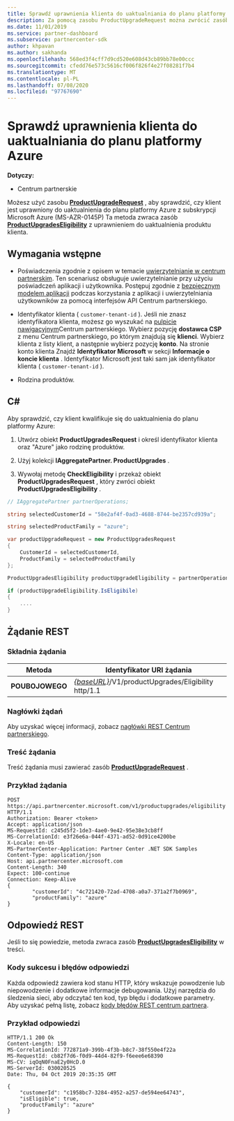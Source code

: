 ```yaml
---
title: Sprawdź uprawnienia klienta do uaktualniania do planu platformy Azure
description: Za pomocą zasobu ProductUpgradeRequest można zwrócić zasób ProductUpgradesEligibility w celu ustalenia, czy klient ma uprawnienia do uaktualnienia z subskrypcji Microsoft Azure (MS-AZR-0145P) do planu platformy Azure.
ms.date: 11/01/2019
ms.service: partner-dashboard
ms.subservice: partnercenter-sdk
author: khpavan
ms.author: sakhanda
ms.openlocfilehash: 568ed3f4cff7d9cd520e608d43cb89bb78e00ccc
ms.sourcegitcommit: cfedd76e573c5616cf006f826f4e27f08281f7b4
ms.translationtype: MT
ms.contentlocale: pl-PL
ms.lasthandoff: 07/08/2020
ms.locfileid: "97767690"
---
```

# <a name="check-a-customers-eligibility-for-upgrading-to-an-azure-plan"></a>Sprawdź uprawnienia klienta do uaktualniania do planu platformy Azure

**Dotyczy:**

- Centrum partnerskie

Możesz użyć zasobu [**ProductUpgradeRequest**](product-upgrade-resources.md#productupgraderequest) , aby sprawdzić, czy klient jest uprawniony do uaktualnienia do planu platformy Azure z subskrypcji Microsoft Azure (MS-AZR-0145P) Ta metoda zwraca zasób [**ProductUpgradesEligibility**](product-upgrade-resources.md#productupgradeseligibility) z uprawnieniem do uaktualnienia produktu klienta.

## <a name="prerequisites"></a>Wymagania wstępne

- Poświadczenia zgodnie z opisem w temacie [uwierzytelnianie w centrum partnerskim](partner-center-authentication.md). Ten scenariusz obsługuje uwierzytelnianie przy użyciu poświadczeń aplikacji i użytkownika. Postępuj zgodnie z [bezpiecznym modelem aplikacji](enable-secure-app-model.md) podczas korzystania z aplikacji i uwierzytelniania użytkowników za pomocą interfejsów API Centrum partnerskiego.

- Identyfikator klienta ( `customer-tenant-id` ). Jeśli nie znasz identyfikatora klienta, możesz go wyszukać na [pulpicie nawigacyjnym](https://partner.microsoft.com/dashboard)Centrum partnerskiego. Wybierz pozycję **dostawca CSP** z menu Centrum partnerskiego, po którym znajdują się **klienci**. Wybierz klienta z listy klient, a następnie wybierz pozycję **konto**. Na stronie konto klienta Znajdź **Identyfikator Microsoft** w sekcji **Informacje o koncie klienta** . Identyfikator Microsoft jest taki sam jak identyfikator klienta ( `customer-tenant-id` ).

- Rodzina produktów.

## <a name="c"></a>C\#

Aby sprawdzić, czy klient kwalifikuje się do uaktualnienia do planu platformy Azure:

1. Utwórz obiekt **ProductUpgradesRequest** i określ identyfikator klienta oraz "Azure" jako rodzinę produktów.

2. Użyj kolekcji **IAggregatePartner. ProductUpgrades** .
3. Wywołaj metodę **CheckEligibility** i przekaż obiekt **ProductUpgradesRequest** , który zwróci obiekt **ProductUpgradesEligibility** .

```csharp
// IAggregatePartner partnerOperations;

string selectedCustomerId = "58e2af4f-0ad3-4688-8744-be2357cd939a";

string selectedProductFamily = "azure";

var productUpgradeRequest = new ProductUpgradesRequest
{
    CustomerId = selectedCustomerId,
    ProductFamily = selectedProductFamily
};

ProductUpgradesEligibility productUpgradeEligibility = partnerOperations.ProductUpgrades.CheckEligibility(productUpgradeRequest);

if (productUpgradeEligibility.IsEligibile)
{
    ....
}

```

## <a name="rest-request"></a>Żądanie REST

### <a name="request-syntax"></a>Składnia żądania

| Metoda   | Identyfikator URI żądania                                                                                   |
|----------|-----------------------------------------------------------------------------------------------|
| **POUBOJOWEGO** | [*{baseURL}*](partner-center-rest-urls.md)/V1/productUpgrades/Eligibility http/1.1 |

### <a name="request-headers"></a>Nagłówki żądań

Aby uzyskać więcej informacji, zobacz [nagłówki REST Centrum partnerskiego](headers.md).

### <a name="request-body"></a>Treść żądania

Treść żądania musi zawierać zasób [**ProductUpgradeRequest**](product-upgrade-resources.md#productupgraderequest) .

### <a name="request-example"></a>Przykład żądania

```http
POST https://api.partnercenter.microsoft.com/v1/productupgrades/eligibility HTTP/1.1
Authorization: Bearer <token>
Accept: application/json
MS-RequestId: c245d5f2-1de3-4ae0-9e42-95e38e3cb8ff
MS-CorrelationId: e3f26e6a-044f-4371-ad52-0d91ce4200be
X-Locale: en-US
MS-PartnerCenter-Application: Partner Center .NET SDK Samples
Content-Type: application/json
Host: api.partnercenter.microsoft.com
Content-Length: 340
Expect: 100-continue
Connection: Keep-Alive
{
        "customerId": "4c721420-72ad-4708-a0a7-371a2f7b0969",
        "productFamily": "azure"
}
```

## <a name="rest-response"></a>Odpowiedź REST

Jeśli to się powiedzie, metoda zwraca zasób [**ProductUpgradesEligibility**](product-upgrade-resources.md#productupgradeseligibility) w treści.

### <a name="response-success-and-error-codes"></a>Kody sukcesu i błędów odpowiedzi

Każda odpowiedź zawiera kod stanu HTTP, który wskazuje powodzenie lub niepowodzenie i dodatkowe informacje debugowania. Użyj narzędzia do śledzenia sieci, aby odczytać ten kod, typ błędu i dodatkowe parametry. Aby uzyskać pełną listę, zobacz [kody błędów REST centrum partnera](error-codes.md).

### <a name="response-example"></a>Przykład odpowiedzi

```http
HTTP/1.1 200 Ok
Content-Length: 150
MS-CorrelationId: 772871a9-399b-4f3b-b8c7-38f550e4f22a
MS-RequestId: cb82f7d6-f0d9-44d4-82f9-f6eee6e68390
MS-CV: iqOqN0FnaE2y0HcD.0
MS-ServerId: 030020525
Date: Thu, 04 Oct 2019 20:35:35 GMT

{
    "customerId": "c1958bc7-3284-4952-a257-de594ee64743",
    "isEligible": true,
    "productFamily": "azure"
}
```
